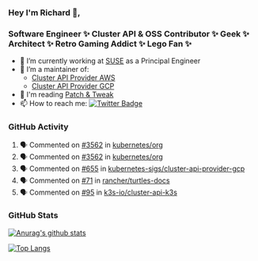 ### Hey I'm Richard 👋, 

<h3 align="left">Software Engineer ✨ Cluster API & OSS Contributor ✨ Geek ✨ Architect ✨ Retro Gaming Addict ✨ Lego Fan ✨</h3>

- 🔭 I’m currently working at [SUSE](https://www.suse.com/) as a Principal Engineer
- 👯 I’m a maintainer of:
  -  [Cluster API Provider AWS](https://github.com/kubernetes-sigs/cluster-api-provider-aws)
  -  [Cluster API Provider GCP](https://github.com/kubernetes-sigs/cluster-api-provider-gcp)
- 💬 I'm reading [Patch & Tweak](https://bjooks.com/products/patch-tweak-exploring-modular-synthesis)
- 📫 How to reach me: [![Twitter Badge](https://img.shields.io/badge/-@fruit_case-00acee?style=flat&logo=Twitter&logoColor=white)](https://twitter.com/intent/follow?screen_name=fruit_case "Follow on Twitter")

### GitHub Activity 

<!--START_SECTION:activity-->
1. 🗣 Commented on [#3562](https://github.com/kubernetes/org/issues/3562#issuecomment-2018431469) in [kubernetes/org](https://github.com/kubernetes/org)
2. 🗣 Commented on [#3562](https://github.com/kubernetes/org/issues/3562#issuecomment-2018430983) in [kubernetes/org](https://github.com/kubernetes/org)
3. 🗣 Commented on [#655](https://github.com/kubernetes-sigs/cluster-api-provider-gcp/pull/655#issuecomment-2015172490) in [kubernetes-sigs/cluster-api-provider-gcp](https://github.com/kubernetes-sigs/cluster-api-provider-gcp)
4. 🗣 Commented on [#71](https://github.com/rancher/turtles-docs/issues/71#issuecomment-2013098847) in [rancher/turtles-docs](https://github.com/rancher/turtles-docs)
5. 🗣 Commented on [#95](https://github.com/k3s-io/cluster-api-k3s/pull/95#issuecomment-2012823332) in [k3s-io/cluster-api-k3s](https://github.com/k3s-io/cluster-api-k3s)
<!--END_SECTION:activity-->

### GitHub Stats

[![Anurag's github stats](https://github-readme-stats.vercel.app/api?username=richardcase&count_private=true&show_icons=true)](https://github.com/anuraghazra/github-readme-stats)

[![Top Langs](https://github-readme-stats.vercel.app/api/top-langs/?username=richardcase&hide=html&layout=compact)](https://github.com/anuraghazra/github-readme-stats)
